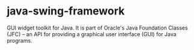 # java-swing-framework

GUI widget toolkit for Java. It is part of Oracle's Java Foundation Classes (JFC) – an API for providing a graphical user interface (GUI) for Java programs.
